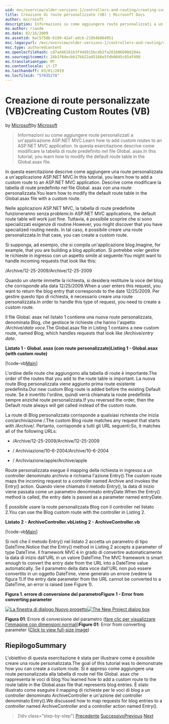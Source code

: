 ```yaml
---
uid: mvc/overview/older-versions-1/controllers-and-routing/creating-custom-routes-vb
title: Creazione di route personalizzate (VB) | Microsoft Docs
author: microsoft
description: Informazioni su come aggiungere route personalizzati a un'applicazione ASP.NET MVC. In questa esercitazione descrive come modificare la tabella di route predefinito nel file Global. asax.
ms.author: riande
ms.date: 02/16/2009
ms.assetid: 6ac5758b-6199-42af-adcb-21954b864951
msc.legacyurl: /mvc/overview/older-versions-1/controllers-and-routing/creating-custom-routes-vb
msc.type: authoredcontent
ms.openlocfilehash: cd7ad46161b3f44d915bc4b2fa201606b00d194a
ms.sourcegitcommit: 24b1f6decbb17bb22a45166e5fdb0845c65af498
ms.translationtype: MT
ms.contentlocale: it-IT
ms.lasthandoff: 03/01/2019
ms.locfileid: "57035278"
---
```

<a name="creating-custom-routes-vb"></a><span data-ttu-id="92047-104">Creazione di route personalizzate (VB)</span><span class="sxs-lookup"><span data-stu-id="92047-104">Creating Custom Routes (VB)</span></span>
====================
<span data-ttu-id="92047-105">by [Microsoft](https://github.com/microsoft)</span><span class="sxs-lookup"><span data-stu-id="92047-105">by [Microsoft](https://github.com/microsoft)</span></span>

> <span data-ttu-id="92047-106">Informazioni su come aggiungere route personalizzati a un'applicazione ASP.NET MVC.</span><span class="sxs-lookup"><span data-stu-id="92047-106">Learn how to add custom routes to an ASP.NET MVC application.</span></span> <span data-ttu-id="92047-107">In questa esercitazione descrive come modificare la tabella di route predefinito nel file Global. asax.</span><span class="sxs-lookup"><span data-stu-id="92047-107">In this tutorial, you learn how to modify the default route table in the Global.asax file.</span></span>


<span data-ttu-id="92047-108">In questa esercitazione descrive come aggiungere una route personalizzata a un'applicazione ASP.NET MVC.</span><span class="sxs-lookup"><span data-stu-id="92047-108">In this tutorial, you learn how to add a custom route to an ASP.NET MVC application.</span></span> <span data-ttu-id="92047-109">Descrive come modificare la tabella di route predefinito nel file Global. asax con una route personalizzata.</span><span class="sxs-lookup"><span data-stu-id="92047-109">You learn how to modify the default route table in the Global.asax file with a custom route.</span></span>

<span data-ttu-id="92047-110">Nelle applicazioni ASP.NET MVC, la tabella di route predefinite funzioneranno senza problemi.</span><span class="sxs-lookup"><span data-stu-id="92047-110">In ASP.NET MVC applications, the default route table will work just fine.</span></span> <span data-ttu-id="92047-111">Tuttavia, è possibile scoprire che si sono specializzati esigenze di routine.</span><span class="sxs-lookup"><span data-stu-id="92047-111">However, you might discover that you have specialized routing needs.</span></span> <span data-ttu-id="92047-112">In tal caso, è possibile creare una route personalizzata.</span><span class="sxs-lookup"><span data-stu-id="92047-112">In that case, you can create a custom route.</span></span>

<span data-ttu-id="92047-113">Si supponga, ad esempio, che si compila un'applicazione blog.</span><span class="sxs-lookup"><span data-stu-id="92047-113">Imagine, for example, that you are building a blog application.</span></span> <span data-ttu-id="92047-114">Si potrebbe voler gestire le richieste in ingresso con un aspetto simile al seguente:</span><span class="sxs-lookup"><span data-stu-id="92047-114">You might want to handle incoming requests that look like this:</span></span>

<span data-ttu-id="92047-115">/Archive/12-25-2009</span><span class="sxs-lookup"><span data-stu-id="92047-115">/Archive/12-25-2009</span></span>

<span data-ttu-id="92047-116">Quando un utente immette la richiesta, si desidera restituire la voce del blog che corrisponde alla data 12/25/2009.</span><span class="sxs-lookup"><span data-stu-id="92047-116">When a user enters this request, you want to return the blog entry that corresponds to the date 12/25/2009.</span></span> <span data-ttu-id="92047-117">Per gestire questo tipo di richiesta, è necessario creare una route personalizzata.</span><span class="sxs-lookup"><span data-stu-id="92047-117">In order to handle this type of request, you need to create a custom route.</span></span>

<span data-ttu-id="92047-118">Il file Global. asax nel listato 1 contiene una nuova route personalizzata, denominata Blog, che gestisce le richieste che hanno l'aspetto /Archive/*data voce*.</span><span class="sxs-lookup"><span data-stu-id="92047-118">The Global.asax file in Listing 1 contains a new custom route, named Blog, which handles requests that look like /Archive/*entry date*.</span></span>

<span data-ttu-id="92047-119">**Listato 1 - Global. asax (con route personalizzate)**</span><span class="sxs-lookup"><span data-stu-id="92047-119">**Listing 1 - Global.asax (with custom route)**</span></span>

[!code-vb[Main](creating-custom-routes-vb/samples/sample1.vb)]

<span data-ttu-id="92047-120">L'ordine delle route che aggiungono alla tabella di route è importante.</span><span class="sxs-lookup"><span data-stu-id="92047-120">The order of the routes that you add to the route table is important.</span></span> <span data-ttu-id="92047-121">La nuova route Blog personalizzata viene aggiunto prima route esistente predefinita.</span><span class="sxs-lookup"><span data-stu-id="92047-121">Our new custom Blog route is added before the existing Default route.</span></span> <span data-ttu-id="92047-122">Se è invertito l'ordine, quindi verrà chiamata la route predefinita sempre anziché route personalizzata.</span><span class="sxs-lookup"><span data-stu-id="92047-122">If you reversed the order, then the Default route always will get called instead of the custom route.</span></span>

<span data-ttu-id="92047-123">La route di Blog personalizzata corrisponde a qualsiasi richiesta che inizia con/archiviazione /.</span><span class="sxs-lookup"><span data-stu-id="92047-123">The custom Blog route matches any request that starts with /Archive/.</span></span> <span data-ttu-id="92047-124">Pertanto, corrisponde a tutti gli URL seguenti:</span><span class="sxs-lookup"><span data-stu-id="92047-124">So, it matches all of the following URLs:</span></span>

- <span data-ttu-id="92047-125">/Archive/12-25-2009</span><span class="sxs-lookup"><span data-stu-id="92047-125">/Archive/12-25-2009</span></span>

- <span data-ttu-id="92047-126">/ Archiviazione/10-6-2004</span><span class="sxs-lookup"><span data-stu-id="92047-126">/Archive/10-6-2004</span></span>

- <span data-ttu-id="92047-127">/ Archiviazione/apple</span><span class="sxs-lookup"><span data-stu-id="92047-127">/Archive/apple</span></span>

<span data-ttu-id="92047-128">Route personalizzata esegue il mapping della richiesta in ingresso a un controller denominato archivio e richiama l'azione Entry().</span><span class="sxs-lookup"><span data-stu-id="92047-128">The custom route maps the incoming request to a controller named Archive and invokes the Entry() action.</span></span> <span data-ttu-id="92047-129">Quando viene chiamato il metodo Entry(), la data di inizio viene passata come un parametro denominato entryDate.</span><span class="sxs-lookup"><span data-stu-id="92047-129">When the Entry() method is called, the entry date is passed as a parameter named entryDate.</span></span>

<span data-ttu-id="92047-130">È possibile usare la route personalizzata Blog con il controller nel listato 2.</span><span class="sxs-lookup"><span data-stu-id="92047-130">You can use the Blog custom route with the controller in Listing 2.</span></span>

<span data-ttu-id="92047-131">**Listato 2 - ArchiveController.vb**</span><span class="sxs-lookup"><span data-stu-id="92047-131">**Listing 2 - ArchiveController.vb**</span></span>

[!code-vb[Main](creating-custom-routes-vb/samples/sample2.vb)]

<span data-ttu-id="92047-132">Si noti che il metodo Entry() nel listato 2 accetta un parametro di tipo DateTime.</span><span class="sxs-lookup"><span data-stu-id="92047-132">Notice that the Entry() method in Listing 2 accepts a parameter of type DateTime.</span></span> <span data-ttu-id="92047-133">Il framework MVC è in grado di convertire automaticamente la data di inizio dall'URL in un valore DateTime.</span><span class="sxs-lookup"><span data-stu-id="92047-133">The MVC framework is smart enough to convert the entry date from the URL into a DateTime value automatically.</span></span> <span data-ttu-id="92047-134">Se il parametro della data voce dall'URL non può essere convertito in un oggetto DateTime, viene generato un errore (vedere la figura 1).</span><span class="sxs-lookup"><span data-stu-id="92047-134">If the entry date parameter from the URL cannot be converted to a DateTime, an error is raised (see Figure 1).</span></span>

<span data-ttu-id="92047-135">**Figura 1. errore di conversione del parametro**</span><span class="sxs-lookup"><span data-stu-id="92047-135">**Figure 1 - Error from converting parameter**</span></span>


<span data-ttu-id="92047-136">[![La finestra di dialogo Nuovo progetto](creating-custom-routes-vb/_static/image1.jpg)](creating-custom-routes-vb/_static/image1.png)</span><span class="sxs-lookup"><span data-stu-id="92047-136">[![The New Project dialog box](creating-custom-routes-vb/_static/image1.jpg)](creating-custom-routes-vb/_static/image1.png)</span></span>

<span data-ttu-id="92047-137">**Figura 01**: Errore di conversione del parametro ([fare clic per visualizzare l'immagine con dimensioni normali](creating-custom-routes-vb/_static/image2.png))</span><span class="sxs-lookup"><span data-stu-id="92047-137">**Figure 01**: Error from converting parameter ([Click to view full-size image](creating-custom-routes-vb/_static/image2.png))</span></span>


## <a name="summary"></a><span data-ttu-id="92047-138">Riepilogo</span><span class="sxs-lookup"><span data-stu-id="92047-138">Summary</span></span>

<span data-ttu-id="92047-139">L'obiettivo di questa esercitazione è stata per illustrare come è possibile creare una route personalizzata.</span><span class="sxs-lookup"><span data-stu-id="92047-139">The goal of this tutorial was to demonstrate how you can create a custom route.</span></span> <span data-ttu-id="92047-140">Si è appreso come aggiungere una route personalizzata alla tabella di route nel file Global. asax che rappresenta le voci di blog.</span><span class="sxs-lookup"><span data-stu-id="92047-140">You learned how to add a custom route to the route table in the Global.asax file that represents blog entries.</span></span> <span data-ttu-id="92047-141">È stato illustrato come eseguire il mapping di richieste per le voci di blog a un controller denominato ArchiveController e un'azione del controller denominato Entry().</span><span class="sxs-lookup"><span data-stu-id="92047-141">We discussed how to map requests for blog entries to a controller named ArchiveController and a controller action named Entry().</span></span>

> [!div class="step-by-step"]
> <span data-ttu-id="92047-142">[Precedente](asp-net-mvc-controller-overview-vb.md)
> [Successivo](creating-a-route-constraint-vb.md)</span><span class="sxs-lookup"><span data-stu-id="92047-142">[Previous](asp-net-mvc-controller-overview-vb.md)
[Next](creating-a-route-constraint-vb.md)</span></span>
